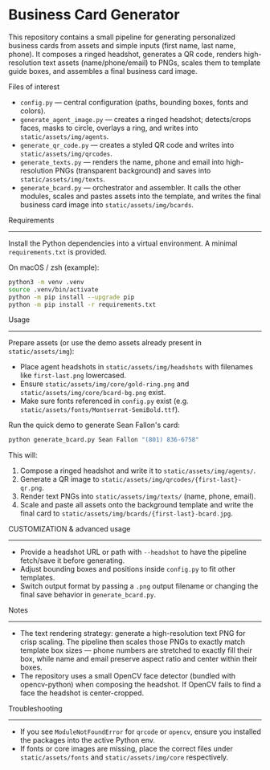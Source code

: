 Business Card Generator
=======================

This repository contains a small pipeline for generating personalized business cards from assets and simple inputs (first name, last name, phone). It composes a ringed headshot, generates a QR code, renders high-resolution text assets (name/phone/email) to PNGs, scales them to template guide boxes, and assembles a final business card image.

Files of interest

- `config.py` — central configuration (paths, bounding boxes, fonts and colors).
- `generate_agent_image.py` — creates a ringed headshot; detects/crops faces, masks to circle, overlays a ring, and writes into `static/assets/img/agents`.
- `generate_qr_code.py` — creates a styled QR code and writes into `static/assets/img/qrcodes`.
- `generate_texts.py` — renders the name, phone and email into high-resolution PNGs (transparent background) and saves into `static/assets/img/texts`.
- `generate_bcard.py` — orchestrator and assembler. It calls the other modules, scales and pastes assets into the template, and writes the final business card image into `static/assets/img/bcards`.

Requirements

-----------

Install the Python dependencies into a virtual environment. A minimal `requirements.txt` is provided.

On macOS / zsh (example):

```bash
python3 -m venv .venv
source .venv/bin/activate
python -m pip install --upgrade pip
python -m pip install -r requirements.txt
```

Usage

-----------

Prepare assets (or use the demo assets already present in `static/assets/img`):

- Place agent headshots in `static/assets/img/headshots` with filenames like `first-last.png` lowercased.
- Ensure `static/assets/img/core/gold-ring.png` and `static/assets/img/core/bcard-bg.png` exist.
- Make sure fonts referenced in `config.py` exist (e.g. `static/assets/fonts/Montserrat-SemiBold.ttf`).

Run the quick demo to generate Sean Fallon's card:

```bash
python generate_bcard.py Sean Fallon "(801) 836-6758"
```

This will:

1. Compose a ringed headshot and write it to `static/assets/img/agents/`.
2. Generate a QR image to `static/assets/img/qrcodes/{first-last}-qr.png`.
3. Render text PNGs into `static/assets/img/texts/` (name, phone, email).
4. Scale and paste all assets onto the background template and write the final card to `static/assets/img/bcards/{first-last}-bcard.jpg`.

CUSTOMIZATION & advanced usage

-----------

- Provide a headshot URL or path with `--headshot` to have the pipeline fetch/save it before generating.
- Adjust bounding boxes and positions inside `config.py` to fit other templates.
- Switch output format by passing a `.png` output filename or changing the final save behavior in `generate_bcard.py`.

Notes

-----------

- The text rendering strategy: generate a high-resolution text PNG for crisp scaling. The pipeline then scales those PNGs to exactly match template box sizes — phone numbers are stretched to exactly fill their box, while name and email preserve aspect ratio and center within their boxes.
- The repository uses a small OpenCV face detector (bundled with opencv-python) when composing the headshot. If OpenCV fails to find a face the headshot is center-cropped.

Troubleshooting

-----------

- If you see `ModuleNotFoundError` for `qrcode` or `opencv`, ensure you installed the packages into the active Python env.
- If fonts or core images are missing, place the correct files under `static/assets/fonts` and `static/assets/img/core` respectively.